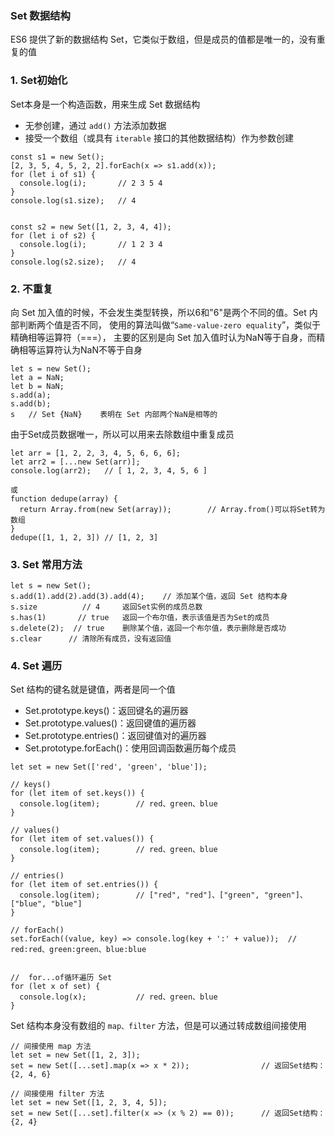 ### Set 数据结构
ES6 提供了新的数据结构 Set，它类似于数组，但是成员的值都是唯一的，没有重复的值

### 1. Set初始化
Set本身是一个构造函数，用来生成 Set 数据结构
* 无参创建，通过 `add()` 方法添加数据
* 接受一个数组（或具有 `iterable` 接口的其他数据结构）作为参数创建

```
const s1 = new Set();
[2, 3, 5, 4, 5, 2, 2].forEach(x => s1.add(x));
for (let i of s1) {
  console.log(i);       // 2 3 5 4
}
console.log(s1.size);   // 4


const s2 = new Set([1, 2, 3, 4, 4]);
for (let i of s2) {
  console.log(i);       // 1 2 3 4
}
console.log(s2.size);   // 4
```

### 2. 不重复
向 Set 加入值的时候，不会发生类型转换，所以6和"6"是两个不同的值。Set 内部判断两个值是否不同，
使用的算法叫做“`Same-value-zero equality`”，类似于精确相等运算符（===），
主要的区别是向 Set 加入值时认为NaN等于自身，而精确相等运算符认为NaN不等于自身

```
let s = new Set();
let a = NaN;
let b = NaN;
s.add(a);
s.add(b);
s   // Set {NaN}    表明在 Set 内部两个NaN是相等的
```

由于Set成员数据唯一，所以可以用来去除数组中重复成员

```
let arr = [1, 2, 2, 3, 4, 5, 6, 6, 6];
let arr2 = [...new Set(arr)];
console.log(arr2);   // [ 1, 2, 3, 4, 5, 6 ]

或
function dedupe(array) {
  return Array.from(new Set(array));        // Array.from()可以将Set转为数组
}
dedupe([1, 1, 2, 3]) // [1, 2, 3]
```


### 3. Set 常用方法
```
let s = new Set();
s.add(1).add(2).add(3).add(4);    // 添加某个值，返回 Set 结构本身
s.size          // 4     返回Set实例的成员总数
s.has(1)       // true   返回一个布尔值，表示该值是否为Set的成员
s.delete(2);  // true    删除某个值，返回一个布尔值，表示删除是否成功
s.clear      // 清除所有成员，没有返回值
```

### 4. Set 遍历
Set 结构的键名就是键值，两者是同一个值
* Set.prototype.keys()：返回键名的遍历器
* Set.prototype.values()：返回键值的遍历器
* Set.prototype.entries()：返回键值对的遍历器
* Set.prototype.forEach()：使用回调函数遍历每个成员


```
let set = new Set(['red', 'green', 'blue']);

// keys()
for (let item of set.keys()) {
  console.log(item);        // red、green、blue
}

// values()
for (let item of set.values()) {
  console.log(item);        // red、green、blue
}

// entries()
for (let item of set.entries()) {
  console.log(item);        // ["red", "red"]、["green", "green"]、["blue", "blue"]
}

// forEach()
set.forEach((value, key) => console.log(key + ':' + value));  // red:red、green:green、blue:blue


//  for...of循环遍历 Set
for (let x of set) {
  console.log(x);           // red、green、blue
}
```


Set 结构本身没有数组的 `map、filter` 方法，但是可以通过转成数组间接使用

```
// 间接使用 map 方法
let set = new Set([1, 2, 3]);
set = new Set([...set].map(x => x * 2));                // 返回Set结构：{2, 4, 6}

// 间接使用 filter 方法
let set = new Set([1, 2, 3, 4, 5]);
set = new Set([...set].filter(x => (x % 2) == 0));      // 返回Set结构：{2, 4}
```
